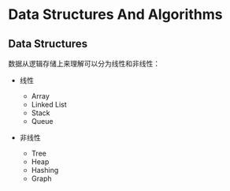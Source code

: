 # Data Structures And Algorithms

## Data Structures
数据从逻辑存储上来理解可以分为线性和非线性：

* 线性
    * Array
    * Linked List
    * Stack
    * Queue

* 非线性
    * Tree
    * Heap
    * Hashing
    * Graph

